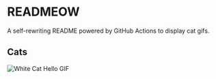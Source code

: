 # READMEOW

A self-rewriting README powered by GitHub Actions to display cat gifs.

## Cats

![White Cat Hello GIF](https://media2.giphy.com/media/v1.Y2lkPTlhY2QwMmRhZG1kemJodHc3Y2F4emlwanloZ2lnaGM5Y2U3ejQ0bHppN3RhM2gyYSZlcD12MV9naWZzX3NlYXJjaCZjdD1n/vFKqnCdLPNOKc/200.gif)
